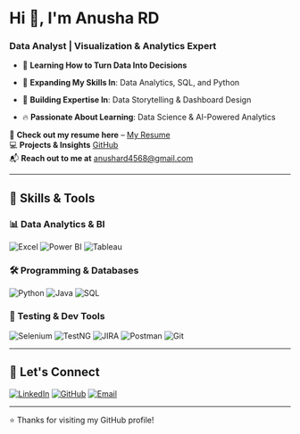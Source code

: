 # Hi 👋, I'm Anusha RD 

### Data Analyst | Visualization & Analytics Expert

- 🔢 **Learning How to Turn Data Into Decisions**
  
- 🌱 **Expanding My Skills In**: Data Analytics, SQL, and Python
  
- 🎯 **Building Expertise In**: Data Storytelling & Dashboard Design
  
- 🔥 **Passionate About Learning**: Data Science & AI-Powered Analytics  

📄 **Check out my resume here** – [My Resume](https://drive.google.com/file/d/1Lsy75EVoRHcikDKv0_ZFXFvxyuhqS-Dc/view?usp=drivesdk)  
💻 **Projects & Insights** [GitHub](https://github.com/Anusha548)  
📬 **Reach out to me at** [anushard4568@gmail.com](mailto:anushard4568@gmail.com) 

---

## 🚀 Skills & Tools

### 📊 Data Analytics & BI

![Excel](https://img.shields.io/badge/Excel-217346?style=for-the-badge&logo=microsoft-excel&logoColor=white)
![Power BI](https://img.shields.io/badge/Power%20BI-F2C811?style=for-the-badge&logo=powerbi&logoColor=black)
![Tableau](https://img.shields.io/badge/Tableau-E97627?style=for-the-badge&logo=tableau&logoColor=white)

### 🛠 Programming & Databases

![Python](https://img.shields.io/badge/Python-3776AB?style=for-the-badge&logo=python&logoColor=white)
![Java](https://img.shields.io/badge/Java-007396?style=for-the-badge&logo=java&logoColor=white)
![SQL](https://img.shields.io/badge/SQL-003B57?style=for-the-badge&logo=postgresql&logoColor=white)

### 🧪 Testing & Dev Tools

![Selenium](https://img.shields.io/badge/Selenium-43B02A?style=for-the-badge&logo=selenium&logoColor=white)
![TestNG](https://img.shields.io/badge/TestNG-FF6C37?style=for-the-badge)
![JIRA](https://img.shields.io/badge/JIRA-0052CC?style=for-the-badge&logo=jira&logoColor=white)
![Postman](https://img.shields.io/badge/Postman-FF6C37?style=for-the-badge&logo=postman&logoColor=white)
![Git](https://img.shields.io/badge/Git-F05032?style=for-the-badge&logo=git&logoColor=white)

---

## 🔗 Let's Connect

[![LinkedIn](https://img.shields.io/badge/LinkedIn-0A66C2?style=for-the-badge&logo=linkedin&logoColor=white)](https://www.linkedin.com/in/anusha-rd-192896293?utm_source=share&utm_campaign=share_via&utm_content=profile&utm_medium=android_app)
[![GitHub](https://img.shields.io/badge/GitHub-000000?style=for-the-badge&logo=github&logoColor=white)](https://github.com/Anusha548)
[![Email](https://img.shields.io/badge/Email-D44638?style=for-the-badge&logo=gmail&logoColor=white)](mailto:anushard4568@gmail.com)

---
⭐ Thanks for visiting my GitHub profile!
